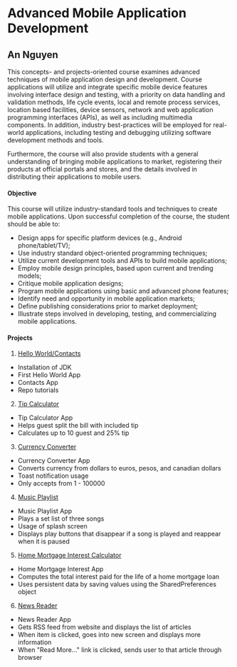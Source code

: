 # Advanced Mobile Application Development

## An Nguyen

This concepts- and projects-oriented course examines advanced techniques of mobile application design and development. Course applications will utilize and integrate specific mobile device features involving interface design and testing, with a priority on data handling and validation methods, life cycle events, local and remote process services, location based facilities, device sensors, network and web application programming interfaces (APIs), as well as including multimedia components. In addition, industry best-practices will be employed for real-world applications, including testing and debugging utilizing software development methods and tools.

Furthermore, the course will also provide students with a general understanding of bringing mobile applications to market, registering their products at official portals and stores, and the details involved in distributing their applications to mobile users.

#### Objective

This course will utilize industry-standard tools and techniques to create mobile applications. Upon successful completion of the course, the student should be able to:

* Design apps for specific platform devices (e.g., Android phone/tablet/TV);
* Use industry standard object-oriented programming techniques;
* Utilize current development tools and APIs to build mobile applications;
* Employ mobile design principles, based upon current and trending models;
* Critique mobile application designs;
* Program mobile applications using basic and advanced phone features;
* Identify need and opportunity in mobile application markets;
* Define publishing considerations prior to market deployment;
* Illustrate steps involved in developing, testing, and commercializing mobile applications.

#### Projects
1. [Hello World/Contacts](contacts)

- Installation of JDK
- First Hello World App
- Contacts App
- Repo tutorials

2. [Tip Calculator](tip_calculator)

- Tip Calculator App
- Helps guest split the bill with included tip
- Calculates up to 10 guest and 25% tip

3. [Currency Converter](currency_converter)

- Currency Converter App
- Converts currency from dollars to euros, pesos, and canadian dollars
- Toast notification usage
- Only accepts from 1 - 100000

4. [Music Playlist](my_music)

- Music Playlist App
- Plays a set list of three songs
- Usage of splash screen
- Displays play buttons that disappear if a song is played and reappear when it is paused

5. [Home Mortgage Interest Calculator](interest_calculator)

- Home Mortgage Interest App
- Computes the total interest paid for the life of a home mortgage loan
- Uses persistent data by saving values using the SharedPreferences object

6. [News Reader]()

- News Reader App
- Gets RSS feed from website and displays the list of articles
- When item is clicked, goes into new screen and displays more information
- When "Read More..." link is clicked, sends user to that article through browser
